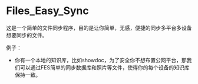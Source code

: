 # Files_Easy_Sync

这是一个简单的文件同步程序，目的是让你简单，无感，便捷的同步多平台多设备想要同步的文件。

例子：

* 你有一个本地的知识库，比如showdoc，为了安全你不想布置公网平台，那我们可以通过FES简单的同步数据库和照片等文件，使得你的每个设备的知识库保持一致。
